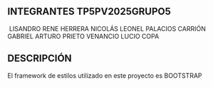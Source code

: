 ## INTEGRANTES TP5PV2025GRUPO5

 LISANDRO RENE HERRERA
 NICOLÁS LEONEL PALACIOS CARRIÓN
 GABRIEL ARTURO PRIETO
 VENANCIO LUCIO COPA

## DESCRIPCIÓN

El framework de estilos utilizado en este proyecto es BOOTSTRAP